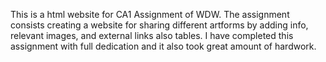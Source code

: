 This is a html website for CA1 Assignment of WDW. The assignment consists creating a website for sharing different artforms by adding info, relevant images, and external links also tables. I have completed this assignment with full dedication and it also took great amount of hardwork.

